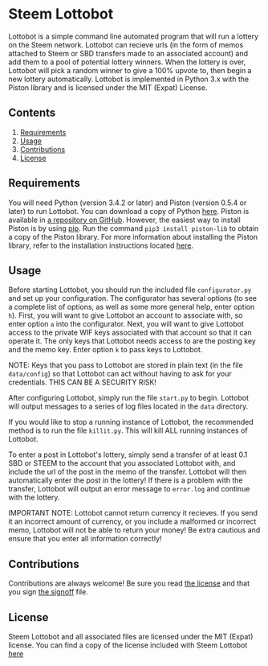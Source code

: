 # Steem Lottobot

Lottobot is a simple command line automated program that will run a lottery on the Steem network. Lottobot can
recieve urls (in the form of memos attached to Steem or SBD transfers made to an associated account) and add
them to a pool of potential lottery winners. When the lottery is over, Lottobot will pick a random winner to
give a 100% upvote to, then begin a new lottery automatically. Lottobot is implemented in Python 3.x with the
Piston library and is licensed under the MIT (Expat) License.

## Contents

1. [Requirements](#requirements)
2. [Usage](#Usage)
3. [Contributions](#contributions)
4. [License](#license)

## Requirements

You will need Python (version 3.4.2 or later) and Piston (version 0.5.4 or later) to run Lottobot. You can
download a copy of Python [here](https://www.python.org/). Piston is available in [a repository on GitHub](https://github.com/xeroc/piston-lib).
However, the easiest way to install Piston is by using [pip](https://pypi.python.org/pypi/pip/). Run the command `pip3 install piston-lib`
to obtain a copy of the Piston library. For more information about installing the Piston library, refer to the installation instructions located 
[here](http://lib.piston.rocks/en/develop/installation.html).

## Usage

Before starting Lottobot, you should run the included file `configurator.py` and set up your configuration. The
configurator has several options (to see a complete list of options, as well as some more general help, enter 
option `h`). First, you will want to give Lottobot an account to associate with, so enter option `a` into the 
configurator. Next, you will want to give Lottobot access to the private WIF keys associated with that account 
so that it can operate it. The only keys that Lottobot needs access to are the posting key and the memo key. 
Enter option `k` to pass keys to Lottobot.

NOTE: Keys that you pass to Lottobot are stored in plain text (in the file `data/config`) so that Lottobot can
act without having to ask for your credentials. THIS CAN BE A SECURITY RISK!

After configuring Lottobot, simply run the file `start.py` to begin. Lottobot will output messages to a series
of log files located in the `data` directory.

If you would like to stop a running instance of Lottobot, the recommended method is to run the file `killit.py`.
This will kill ALL running instances of Lottobot.

To enter a post in Lottobot's lottery, simply send a transfer of at least 0.1 SBD or STEEM to the account that
you associated Lottobot with, and include the url of the post in the memo of the transfer. Lottobot will then
automatically enter the post in the lottery! If there is a problem with the transfer, Lottobot will output an
error message to `error.log` and continue with the lottery.

IMPORTANT NOTE: Lottobot cannot return currency it recieves. If you send it an incorrect amount of currency, or
you include a malformed or incorrect memo, Lottobot will not be able to return your money! Be extra cautious
and ensure that you enter all information correctly!

## Contributions

Contributions are always welcome! Be sure you read [the license](LICENSE.txt) and that you sign [the signoff](SIGNOFF.txt) file.

## License

Steem Lottobot and all associated files are licensed under the MIT (Expat) license. You can find a copy of the
license included with Steem Lottobot [here](LICENSE.txt)
